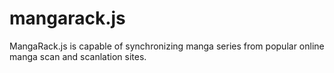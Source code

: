 mangarack.js
============

MangaRack.js is capable of synchronizing manga series from popular online manga scan and scanlation sites.
